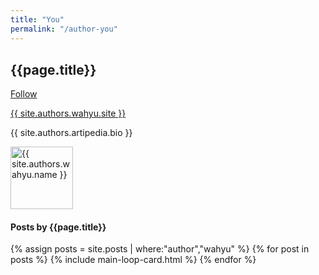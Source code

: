 ```yaml
---
title: "You"
permalink: "/author-you"
---
```


<div class="row justify-content-center">
    <div style="margin-top:30px">        
        <div class="align-items-center mb-5">
            <div class="col-md-9">
                <h2 class="font-weight-bold">{{page.title}} 
                    </h2><span class="ml-3 small btn btn-outline-success btn-sm btn-round"><a href="https://twitter.com/{{ site.authors.wahyu.twitter }}">Follow</a></span>
                <p><a href="{{ site.authors.wahyu.site }}">{{ site.authors.wahyu.site }}</a></p>
                <p class="excerpt">{{ site.authors.artipedia.bio }}</p>
            </div>
            <div class="col-md-3 text-right">
                <img alt="{{ site.authors.wahyu.name }}" src="{{site.url}}{{ site.authors.wahyu.avatar }}" class="rounded-circle" height="100" width="100">
            </div>
        </div>
        <h4 class="font-weight-bold spanborder"><span>Posts by {{page.title}}</span></h4>
            {% assign posts = site.posts | where:"author","wahyu" %}
            {% for post in posts %}
            {% include main-loop-card.html %}
            {% endfor %}
    </div>
</div>

